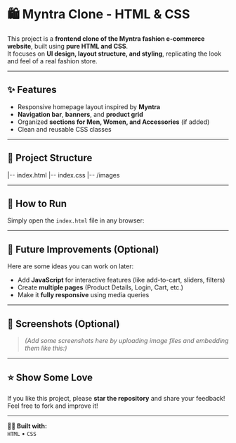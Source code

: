 # 🛍️ Myntra Clone - HTML & CSS

This project is a **frontend clone of the Myntra fashion e-commerce website**, built using **pure HTML and CSS**.  
It focuses on **UI design, layout structure, and styling**, replicating the look and feel of a real fashion store.

---

## ✨ Features

- Responsive homepage layout inspired by **Myntra**
- **Navigation bar**, **banners**, and **product grid**
- Organized **sections for Men, Women, and Accessories** (if added)
- Clean and reusable CSS classes

---

## 📂 Project Structure

|-- index.html
|-- index.css
|-- /images


---

## 🚀 How to Run

Simply open the `index.html` file in any browser:


---

## 📌 Future Improvements (Optional)

Here are some ideas you can work on later:

- Add **JavaScript** for interactive features (like add-to-cart, sliders, filters)
- Create **multiple pages** (Product Details, Login, Cart, etc.)
- Make it **fully responsive** using media queries

---

## 📸 Screenshots (Optional)

> *(Add some screenshots here by uploading image files and embedding them like this:)*


---

## ⭐ Show Some Love

If you like this project, please **star the repository** and share your feedback!  
Feel free to fork and improve it!

---

**👨‍💻 Built with:**  
`HTML` • `CSS`  
